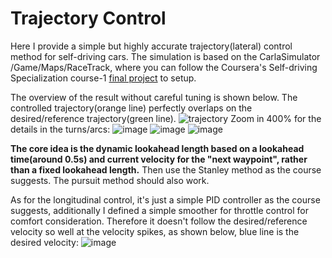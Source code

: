 # Trajectory Control

Here I provide a simple but highly accurate trajectory(lateral) control method for self-driving cars. The simulation is based on the CarlaSimulator /Game/Maps/RaceTrack, where you can follow the Coursera's Self-driving Specialization course-1 [final project](https://www.coursera.org/learn/intro-self-driving-cars/programming/ac8R5/final-project-self-driving-vehicle-control) to setup.

The overview of the result without careful tuning is shown below. The controlled trajectory(orange line) perfectly overlaps on the desired/reference trajectory(green line).
![trajectory](https://user-images.githubusercontent.com/29236300/132007771-343b777b-63c6-4c09-a578-3f536f083e05.png)
Zoom in 400% for the details in the turns/arcs:
![image](https://user-images.githubusercontent.com/29236300/132008157-d7218a0d-bf13-4cba-b13d-cc330fdcf79d.png)
![image](https://user-images.githubusercontent.com/29236300/132008277-e987be31-189c-458a-a872-ec3ffa04921c.png)
![image](https://user-images.githubusercontent.com/29236300/132008330-e8cc4138-9756-4725-ae0f-9b125bccd3fb.png)

**The core idea is the dynamic lookahead length based on a lookahead time(around 0.5s) and current velocity for the "next waypoint", rather than a fixed lookahead length.** Then use the Stanley method as the course suggests. The pursuit method should also work.

As for the longitudinal control, it's just a simple PID controller as the course suggests, additionally I defined a simple smoother for throttle control for comfort consideration. Therefore it doesn't follow the desired/reference velocity so well at the velocity spikes, as shown below, blue line is the desired velocity:
![image](https://user-images.githubusercontent.com/29236300/132018623-ecd4181a-9357-4cf3-8c91-ff161873b6f2.png)
